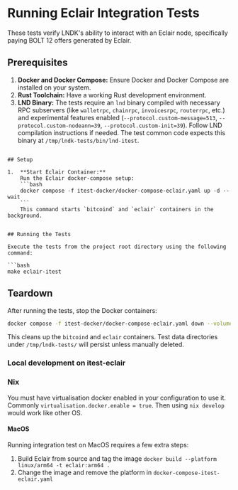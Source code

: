# Running Eclair Integration Tests

These tests verify LNDK's ability to interact with an Eclair node, specifically paying BOLT 12 offers generated by Eclair.

## Prerequisites

1.  **Docker and Docker Compose:** Ensure Docker and Docker Compose are installed on your system.
2.  **Rust Toolchain:** Have a working Rust development environment.
3.  **LND Binary:** The tests require an `lnd` binary compiled with necessary RPC subservers (like `walletrpc`, `chainrpc`, `invoicesrpc`, `routerrpc`, etc.) and experimental features enabled (`--protocol.custom-message=513`, `--protocol.custom-nodeann=39`, `--protocol.custom-init=39`). Follow LND compilation instructions if needed. The test common code expects this binary at `/tmp/lndk-tests/bin/lnd-itest`.
```

## Setup

1.  **Start Eclair Container:**
    Run the Eclair docker-compose setup:
    ```bash
    docker compose -f itest-docker/docker-compose-eclair.yaml up -d --wait
    ```
    This command starts `bitcoind` and `eclair` containers in the background.


## Running the Tests

Execute the tests from the project root directory using the following command:

```bash
make eclair-itest
```

## Teardown

After running the tests, stop the Docker containers:

```bash
docker compose -f itest-docker/docker-compose-eclair.yaml down --volumes
```

This cleans up the `bitcoind` and `eclair` containers. Test data directories under `/tmp/lndk-tests/` will persist unless manually deleted.

### Local development on itest-eclair

### Nix

You must have virtualisation docker enabled in your configuration to use it. Commonly `virtualisation.docker.enable = true`.
Then using `nix develop` would work like other OS.

#### MacOS

Running integration test on MacOS requires a few extra steps:

1. Build Eclair from source and tag the image `docker build --platform linux/arm64 -t eclair:arm64 .`
1. Change the image and remove the platform in `docker-compose-itest-eclair.yaml`
